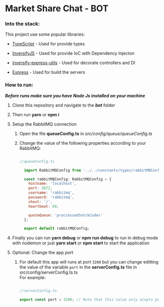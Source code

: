 # Market Share Chat - BOT

### Into the stack:

This project use some popular libraries:

- [TypeScript]( https://www.typescriptlang.org/ "TypeScript") - Used for provide types

- [InversifyJS]( http://inversify.io/ "InversifyJS") - Used for provide IoC with Dependency Injecton

- [inversify-express-utils]( https://github.com/inversify/inversify-express-utils "inversify-express-utils") - Used for decorate controllers and DI

- [Express]( https://expressjs.com/ "Express") - Used for build the servers

### How to run:

***Before runs make sure you have Node Js installed on your machine***

1. Clone this repository and navigate to the ***bot*** folder
2. Then run __yarn__ or __npm i__
3. Setup the RabbitMQ connection
    1. Open the file **queueConfig.ts** in _src/config/queue/queueConfig.ts_
    2. Change the value of the following properties according to your RabbitMQ: 
         
        ```javascript

        //queueConfig.ts
        
          import RabbitMQConfig from '../../constants/types/rabbitMQConfig';

          const rabbitMQConfig: RabbitMQConfig = {
            hostname: 'localhost',
            port: 5672,
            username: 'rabbitmq',
            password: 'rabbitmq',
            vhost: '/',
            heartbeat: 60,

            quoteQueue: 'proccessedSotckCodes'
          };

          export default rabbitMQConfig;

        
        ```
   
4. Finally you can run __yarn debug__ or __npm run debug__ to run in debug mode with nodemon or just __yarn start__ or __npm start__ to start the application
5. Optional: Change the app port
    1. For default this app will runs at port `3200` but you can change editting the value of the variable `port` in the **serverConfig.ts** file in src/config/serverConfig.ts.ts  
        For example: 
        ```javascript

        //serverConfig.ts
        
        export const port = 3200; // Note that this value only acepts positive integer numbers
        
        ```


